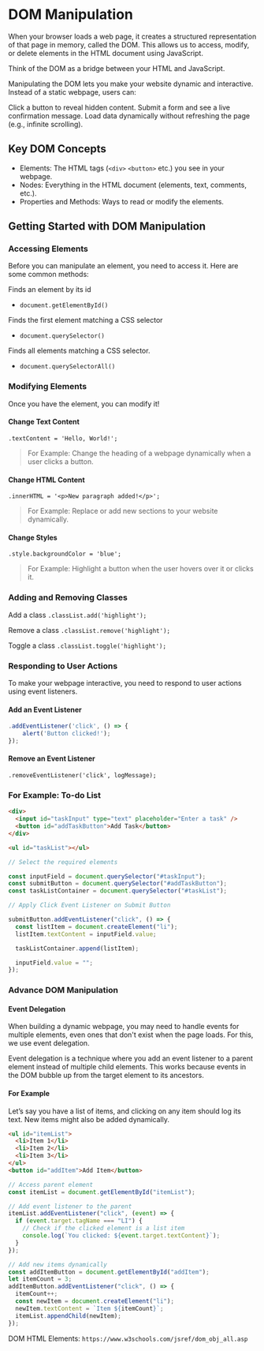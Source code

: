 # DOM Manipulation

When your browser loads a web page, it creates a structured representation of that page in memory, called the DOM. This allows us to access, modify, or delete elements in the HTML document using JavaScript.

Think of the DOM as a bridge between your HTML and JavaScript.

Manipulating the DOM lets you make your website dynamic and interactive. Instead of a static webpage, users can:

Click a button to reveal hidden content.
Submit a form and see a live confirmation message.
Load data dynamically without refreshing the page (e.g., infinite scrolling).

## Key DOM Concepts

- Elements: The HTML tags (`<div>` `<button>` etc.) you see in your webpage.
- Nodes: Everything in the HTML document (elements, text, comments, etc.).
- Properties and Methods: Ways to read or modify the elements.

## Getting Started with DOM Manipulation

### Accessing Elements

Before you can manipulate an element, you need to access it. Here are some common methods:

Finds an element by its id

- `document.getElementById()`

Finds the first element matching a CSS selector

- `document.querySelector()`

Finds all elements matching a CSS selector.

- `document.querySelectorAll()`

### Modifying Elements

Once you have the element, you can modify it!

#### Change Text Content

`.textContent = 'Hello, World!';`

> For Example: Change the heading of a webpage dynamically when a user clicks a button.

#### Change HTML Content

`.innerHTML = '<p>New paragraph added!</p>';`

> For Example: Replace or add new sections to your website dynamically.

#### Change Styles

`.style.backgroundColor = 'blue';`

> For Example: Highlight a button when the user hovers over it or clicks it.

### Adding and Removing Classes

Add a class
`.classList.add('highlight');`

Remove a class
`.classList.remove('highlight');`

Toggle a class
`.classList.toggle('highlight');`

### Responding to User Actions

To make your webpage interactive, you need to respond to user actions using event listeners.

#### Add an Event Listener

```js
.addEventListener('click', () => {
    alert('Button clicked!');
});
```

#### Remove an Event Listener

`.removeEventListener('click', logMessage);`

### For Example: To-do List

```html
<div>
  <input id="taskInput" type="text" placeholder="Enter a task" />
  <button id="addTaskButton">Add Task</button>
</div>

<ul id="taskList"></ul>
```

```js
// Select the required elements

const inputField = document.querySelector("#taskInput");
const submitButton = document.querySelector("#addTaskButton");
const taskListContainer = document.querySelector("#taskList");

// Apply Click Event Listener on Submit Button

submitButton.addEventListener("click", () => {
  const listItem = document.createElement("li");
  listItem.textContent = inputField.value;

  taskListContainer.append(listItem);

  inputField.value = "";
});
```

### Advance DOM Manipulation

#### Event Delegation

When building a dynamic webpage, you may need to handle events for multiple elements, even ones that don't exist when the page loads. For this, we use event delegation.

Event delegation is a technique where you add an event listener to a parent element instead of multiple child elements. This works because events in the DOM bubble up from the target element to its ancestors.

#### For Example

Let’s say you have a list of items, and clicking on any item should log its text. New items might also be added dynamically.

```html
<ul id="itemList">
  <li>Item 1</li>
  <li>Item 2</li>
  <li>Item 3</li>
</ul>
<button id="addItem">Add Item</button>
```

```js
// Access parent element
const itemList = document.getElementById("itemList");

// Add event listener to the parent
itemList.addEventListener("click", (event) => {
  if (event.target.tagName === "LI") {
    // Check if the clicked element is a list item
    console.log(`You clicked: ${event.target.textContent}`);
  }
});

// Add new items dynamically
const addItemButton = document.getElementById("addItem");
let itemCount = 3;
addItemButton.addEventListener("click", () => {
  itemCount++;
  const newItem = document.createElement("li");
  newItem.textContent = `Item ${itemCount}`;
  itemList.appendChild(newItem);
});
```

DOM HTML Elements: `https://www.w3schools.com/jsref/dom_obj_all.asp`
